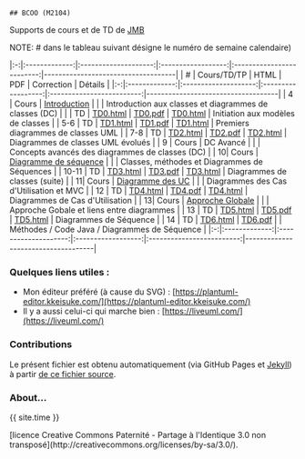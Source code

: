     ## BCOO (M2104) 

Supports de cours et de TD de [JMB](mailto:jbruel@gmail.com)

NOTE: # dans le tableau suivant désigne le numéro de semaine calendaire)

|:-:|:-------------:|:--------------------:|:------------------:|:-------------------------:|------------------------------------|
| # | Cours/TD/TP   |   HTML               |   PDF              |   Correction              | Détails                            |
|:-:|:-------------:|:--------------------:|:------------------:|:-------------------------:|------------------------------------|
| 4 | Cours         | [Introduction](bcoo.html)           |  |                        | Introduction aux classes et diagrammes de classes (DC)  |
|   | TD            | [TD0.html](TD0.html) | [TD0.pdf](TD0.pdf) | [TD0.html](TD0-prof.html) | Initiation aux modèles de classes  |
| 5-6 | TD          | [TD1.html](TD1.html) | [TD1.pdf](TD1.pdf) | [TD1.html](TD1-prof.html) | Premiers diagrammes de classes UML |
| 7-8 | TD          | [TD2.html](TD2.html) | [TD2.pdf](TD2.pdf) | [TD2.html](TD2-prof.html)                      | Diagrammes de classes UML évolués  |
| 9 | Cours         | DC Avancé            |                 |                        | Concepts avancés des diagrammes de classes (DC)  |
| 10| Cours         | [Diagramme de séquence](cours3.html)           |  |                        | Classes, méthodes et Diagrammes de Séquences |
| 10-11 | TD            | [TD3.html](TD3.html) | [TD3.pdf](TD3.pdf) | [TD3.html](TD3-prof.html)                       | Diagrammes de classes (suite)      |
| 11| Cours         | [Diagramme des UC](cours4.html)           |  |                   | Diagrammes des Cas d'Utilisation et MVC |
| 12 | TD            | [TD4.html](TD4.html) | [TD4.pdf](TD4.pdf) | [TD4.html](TD4-prof.html) | Diagrammes de Cas d'Utilisation   |
| 13| Cours         | [Approche Globale](cours5.html)           |  |                   | Approche Gobale et liens entre diagrammes |
| 13 | TD            | [TD5.html](TD5.html) | [TD5.pdf](TD5.pdf) |  [TD5.html](TD5-prof.html) | Diagrammes de Séquence   |
| 14 | TD            | [TD6.html](TD6.html) | [TD6.pdf](TD6.pdf) |                        | Méthodes / Code Java / Diagrammes de Séquence   |
|:-:|:-------------:|:--------------------:|:------------------:|:-------------------------:|------------------------------------|


### Quelques liens utiles :

- Mon éditeur préféré (à cause du SVG) : [https://plantuml-editor.kkeisuke.com/](https://plantuml-editor.kkeisuke.com/)
- Il y a aussi celui-ci qui marche bien : [https://liveuml.com/](https://liveuml.com/)

### Contributions

Le présent fichier est obtenu automatiquement (via GitHub Pages et [Jekyll](https://jekyllrb.com/)) à partir [de ce fichier source](https://github.com/IUT-Blagnac/POO/edit/master/docs/index.md).

### About...
<p>{{ site.time }} </p>  
[licence Creative Commons Paternité - Partage à l'Identique 3.0 non transposé](http://creativecommons.org/licenses/by-sa/3.0/).